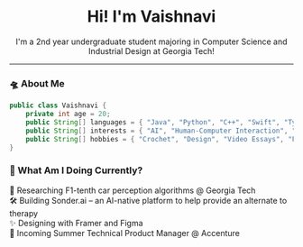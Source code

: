 <h1 align="center">Hi! I'm Vaishnavi</h1>
<p align="center">
  I'm a 2nd year undergraduate student majoring in Computer Science and Industrial Design at Georgia Tech!
</p>

---

### 🛸 About Me
```java
public class Vaishnavi {
    private int age = 20;
    public String[] languages = { "Java", "Python", "C++", "Swift", "TypeScript" };
    public String[] interests = { "AI", "Human-Computer Interaction", "Startups", "Product Design" };
    public String[] hobbies = { "Crochet", "Design", "Video Essays", "Football" };
}
```

### 🔮 What Am I Doing Currently?
🏁 Researching F1-tenth car perception algorithms @ Georgia Tech  <br>
🛠 Building Sonder.ai – an AI-native platform to help provide an alternate to therapy  <br>
✨ Designing with Framer and Figma  <br>
🧠 Incoming Summer Technical Product Manager @ Accenture



